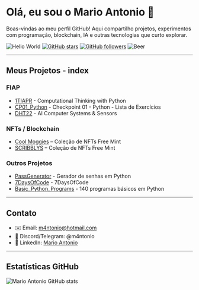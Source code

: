 # Olá, eu sou o Mario Antonio 👋

Boas-vindas ao meu perfil GitHub! Aqui compartilho projetos, experimentos com programação, blockchain, IA e outras tecnologias que curto explorar.

![Hello World](https://img.shields.io/badge/Hello-World-blue?logo=github)
[![GitHub stars](https://img.shields.io/github/stars/m4ntonio?style=social)](https://github.com/m4ntonio?tab=repositories)
[![GitHub followers](https://img.shields.io/github/followers/m4ntonio?style=social)](https://github.com/m4ntonio?tab=followers)
![Beer](https://img.shields.io/badge/Powered%20by-Beer-yellow)

---

  ## Meus Projetos - index

### FIAP
* [1TIAPR](https://github.com/m4ntonio/1TIAPR) - Computational Thinking with Python
* [CP01_Python](https://github.com/m4ntonio/CP01_Python) - Checkpoint 01 - Python - Lista de Exercícios
* [DHT22](https://github.com/m4ntonio/DHT22) - AI Computer Systems & Sensors

### NFTs / Blockchain
* [Cool Moggies](https://basescan.org/token/0x4e673344f1B44d23961C299B649662CE34B01B29) – Coleção de NFTs Free Mint
* [SCRIBBLYS](https://basescan.org/token/0xbc29120f02a35228ca200651568b7515f6607d16) – Coleção de NFTs Free Mint

### Outros Projetos
* [PassGenerator](https://github.com/m4ntonio/PassGenerator) - Gerador de senhas em Python
* [7DaysOfCode](https://github.com/m4ntonio/7DaysOfCode) - 7DaysOfCode
* [Basic_Python_Programs](https://github.com/m4ntonio/Basic_Python_Programs) - 140 programas básicos em Python

---

## Contato
- ✉️ Email: m4ntonio@hotmail.com
- 💬 Discord/Telegram: @m4ntonio 
- 🔗 LinkedIn: [Mario Antonio](https://www.linkedin.com/in/m4ntonio)  

---

## Estatísticas GitHub
![Mario Antonio GitHub stats](https://github-readme-stats.vercel.app/api?username=m4ntonio&show_icons=true&theme=radical)


<!--
**m4ntonio/m4ntonio** is a ✨ _special_ ✨ repository because its `README.md` (this file) appears on your GitHub profile.

Here are some ideas to get you started:

- 🔭 I’m currently working on ...
- 🌱 I’m currently learning ...
- 👯 I’m looking to collaborate on ...
- 🤔 I’m looking for help with ...
- 💬 Ask me about ...
- 📫 How to reach me: ...
- 😄 Pronouns: ...
- ⚡ Fun fact: ...
-->
